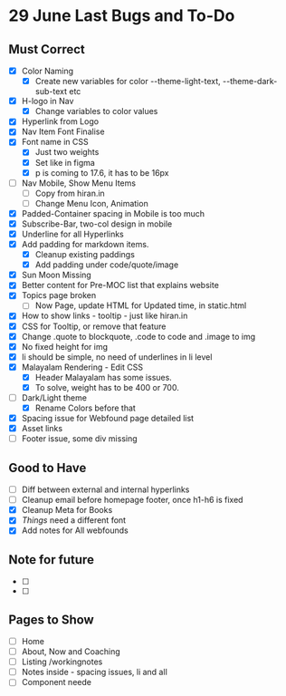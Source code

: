 # 29 June Last Bugs and To-Do
## Must Correct
- [x] Color Naming
    - [x] Create new variables for color --theme-light-text, --theme-dark-sub-text etc

- [x] H-logo in Nav
    - [x] Change variables to color values
- [x] Hyperlink from Logo
- [x] Nav Item Font Finalise
- [x] Font name in CSS
    - [x] Just two weights
    - [x] Set like in figma
    - [x] p is coming to 17.6, it has to be 16px
- [ ] Nav Mobile, Show Menu Items
    - [ ] Copy from hiran.in
    - [ ] Change Menu Icon, Animation
- [x] Padded-Container spacing in Mobile is too much
- [x] Subscribe-Bar, two-col design in mobile
- [x] Underline for all Hyperlinks
- [x] Add padding for markdown items.
    - [x] Cleanup existing paddings
    - [x] Add padding under code/quote/image
- [x] Sun Moon Missing
- [x] Better content for Pre-MOC list that explains website
- [x] Topics page broken
    - [ ] Now Page, update HTML for Updated time, in static.html
- [x] How to show links - tooltip - just like hiran.in
- [x] CSS for Tooltip, or remove that feature
- [x] Change .quote to blockquote, .code to code and .image to img
- [x] No fixed height for img
- [x] li should be simple, no need of underlines in li level
- [x] Malayalam Rendering - Edit CSS
    - [x] Header Malayalam has some issues.
    - [x] To solve, weight has to be 400 or 700. 
- [ ] Dark/Light theme
    - [x] Rename Colors before that
- [x] Spacing issue for Webfound page detailed list
- [x] Asset links
- [ ] Footer issue, some div missing
## Good to Have
- [ ] Diff between external and internal hyperlinks
- [ ] Cleanup email before homepage footer, once h1-h6 is fixed
- [x] Cleanup Meta for Books
- [x] *Things* need a different font
- [x] Add notes for All webfounds
## Note for future
- [ ] 
- [ ] 
## Pages to Show
- [ ] Home
- [ ] About, Now and Coaching
- [ ] Listing /workingnotes
- [ ] Notes inside - spacing issues, li and all
- [ ] Component neede